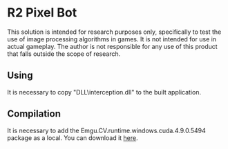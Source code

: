# R2 Pixel Bot

This solution is intended for research purposes only, specifically to test the use of image processing algorithms in games.
It is not intended for use in actual gameplay.
The author is not responsible for any use of this product that falls outside the scope of research.

## Using

It is necessary to copy "DLL\interception.dll" to the built application.

## Compilation

It is necessary to add the Emgu.CV.runtime.windows.cuda.4.9.0.5494 package as a local.
You can download it [here](https://github.com/emgucv/emgucv/releases).
